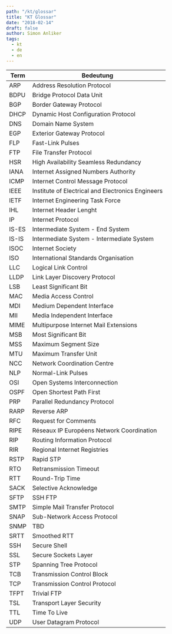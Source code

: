 ```yaml
---
path: "/kt/glossar"
title: "KT Glossar"
date: "2018-02-14"
draft: false
author: Simon Anliker
tags:
  - kt
  - de
  - en
---
```



| Term  | Bedeutung                                         |
|-------|---------------------------------------------------|
| ARP   | Address Resolution Protocol                       |
| BDPU  | Bridge Protocol Data Unit                         |
| BGP   | Border Gateway Protocol                           |
| DHCP  | Dynamic Host Configuration Protocol               |
| DNS   | Domain Name System                                |
| EGP   | Exterior Gateway Protocol                         |
| FLP   | Fast-Link Pulses                                  |
| FTP   | File Transfer Protocol                            |
| HSR   | High Availability Seamless Redundancy             |
| IANA  | Internet Assigned Numbers Authority               |
| ICMP  | Internet Control Message Protocol                 |
| IEEE  | Institute of Electrical and Electronics Engineers |
| IETF  | Internet Engineering Task Force                   |
| IHL   | Internet Header Lenght                            |
| IP    | Internet Protocol                                 |
| IS-ES | Intermediate System - End System                  |
| IS-IS | Intermediate System - Intermediate System         |
| ISOC  | Internet Society                                  |
| ISO   | International Standards Organisation              |
| LLC   | Logical Link Control                              |
| LLDP  | Link Layer Discovery Protocol                     |
| LSB   | Least Significant Bit                             |
| MAC   | Media Access Control                              |
| MDI   | Medium Dependent Interface                        |
| MII   | Media Independent Interface                       |
| MIME  | Multipurpose Internet Mail Extensions             |
| MSB   | Most Significant Bit                              |
| MSS   | Maximum Segment Size                              |
| MTU   | Maximum Transfer Unit                             |
| NCC   | Network Coordination Centre                       |
| NLP   | Normal-Link Pulses                                |
| OSI   | Open Systems Interconnection                      |
| OSPF  | Open Shortest Path First                          |
| PRP   | Parallel Redundancy Protocol                      |
| RARP  | Reverse ARP                                       |
| RFC   | Request for Comments                              |
| RIPE  | Réseaux IP Européens Network Coordination         |
| RIP   | Routing Information Protocol                      |
| RIR   | Regional Internet Registries                      |
| RSTP  | Rapid STP                                         |
| RTO   | Retransmission Timeout                            |
| RTT   | Round-Trip Time                                   |
| SACK  | Selective Acknowledge                             |
| SFTP  | SSH FTP                                           |
| SMTP  | Simple Mail Transfer Protocol                     |
| SNAP  | Sub-Network Access Protocol                       |
| SNMP  | TBD                                               |
| SRTT  | Smoothed RTT                                      |
| SSH   | Secure Shell                                      |
| SSL   | Secure Sockets Layer                              |
| STP   | Spanning Tree Protocol                            |
| TCB   | Transmission Control Block                        |
| TCP   | Transmission Control Protocol                     |
| TFPT  | Trivial FTP                                       |
| TSL   | Transport Layer Security                          |
| TTL   | Time To Live                                      |
| UDP   | User Datagram Protocol                            |
